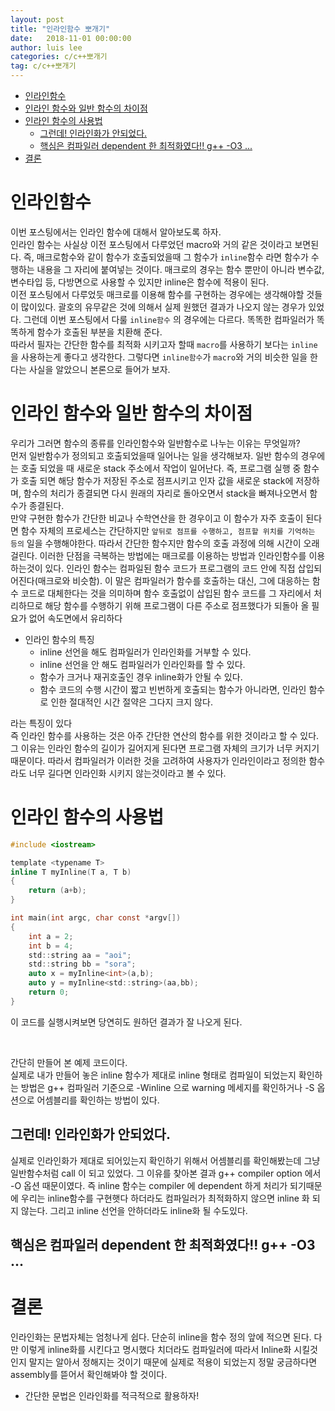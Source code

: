 ```yaml
---
layout: post
title: "인라인함수 뽀개기"
date:   2018-11-01 00:00:00
author: luis lee
categories: c/c++뽀개기
tag: c/c++뽀개기
---
```

<!-- TOC -->

- [인라인함수](#인라인함수)
- [인라인 함수와 일반 함수의 차이점](#인라인-함수와-일반-함수의-차이점)
- [인라인 함수의 사용법](#인라인-함수의-사용법)
    - [그런데! 인라인화가 안되었다.](#그런데-인라인화가-안되었다)
    - [핵심은 컴파일러 dependent 한 최적화였다!! g++ -O3 ...](#핵심은-컴파일러-dependent-한-최적화였다-g--o3-)
- [결론](#결론)

<!-- /TOC -->
# 인라인함수

이번 포스팅에서는 인라인 함수에 대해서 알아보도록 하자.<br/>
인라인 함수는 사실상 이전 포스팅에서 다루었던 macro와 거의 같은 것이라고 보면된다. 즉, 매크로함수와 같이 함수가 호출되었을때 그 함수가 `inline`함수 라면
함수가 수행하는 내용을 그 자리에 붙여넣는 것이다. 매크로의 경우는 함수 뿐만이 아니라 변수값, 변수타입 등, 다방면으로 사용할 수 있지만 inline은 함수에 적용이 된다.
<br/>
이전 포스팅에서 다루었듯 매크로를 이용해 함수를 구현하는 경우에는 생각해야할 것들이 많이있다. 괄호의 유무같은 것에 의해서 실제 원했던 결과가 나오지 않는 경우가 있었다.
그런데 이번 포스팅에서 다룰 `inline함수` 의 경우에는 다르다. 똑똑한 컴파일러가 똑똑하게 함수가 호출된 부분을 치환해 준다. <br/>
따라서 필자는 간단한 함수를 최적화 시키고자 할때 `macro`를 사용하기 보다는 `inline`을 사용하는게 좋다고 생각한다. 그렇다면 `inline함수`가 `macro`와 거의 비슷한 일을 한다는 사실을 알았으니 본론으로 들어가 보자.

# 인라인 함수와 일반 함수의 차이점
우리가 그러면 함수의 종류를 인라인함수와 일반함수로 나누는 이유는 무엇일까?
<br/> 먼저 일반함수가 정의되고 호출되었을때 일어나는 일을 생각해보자. 일반 함수의 경우에는 호출 되었을 때 새로운 stack 주소에서 작업이 일어난다. 즉, 프로그램 실행 중 함수가 호출 되면 해당 함수가 저장된 주소로 점프시키고 인자 값을 새로운 stack에 저장하며, 함수의 처리가 종결되면 다시 원래의 자리로 돌아오면서 stack을 빠져나오면서 함수가 종결된다. <br/>
만약 구현한 함수가 간단한 비교나 수학연산을 한 경우이고 이 함수가 자주 호출이 된다면 함수 자체의 프로세스는 간단하지만 `앞뒤로 점프를 수행하고, 점프할 위치를 기억하는 등의` 일을 수행해야한다. 따라서 간단한 함수지만 함수의 호출 과정에 의해 시간이 오래 걸린다.
이러한 단점을 극복하는 방법에는 매크로를 이용하는 방법과 인라인함수를 이용하는것이 있다.
인라인 함수는 컴파일된 함수 코드가 프로그램의 코드 안에 직접 삽입되어진다(매크로와 비슷함). 이 말은 컴파일러가 함수를 호출하는 대신, 그에 대응하는 함수 코드로 대체한다는 것을 의미하며 함수 호출없이 삽입된 함수 코드를 그 자리에서 처리하므로 해당 함수를 수행하기 위해 프로그램이 다른 주소로 점프했다가 되돌아 올 필요가 없어 속도면에서 유리하다

* 인라인 함수의 특징
    - inline 선언을 해도 컴파일러가 인라인화를 거부할 수 있다.
    - inline 선언을 안 해도 컴파일러가 인라인화를 할 수 있다.
    - 함수가 크거나 재귀호출인 경우 inline화가 안될 수 있다.
    - 함수 코드의 수행 시간이 짧고 빈번하게 호출되는 함수가 아니라면, 인라인 함수로 인한 절대적인 시간 절약은 그다지 크지 않다.
    
라는 특징이 있다
<br/>
즉 인라인 함수를 사용하는 것은 아주 간단한 연산의 함수를 위한 것이라고 할 수 있다. 그 이유는 인라인 함수의 길이가 길어지게 된다면 프로그램 자체의 크기가 너무 커지기 때문이다. 따라서 컴파일러가 이러한 것을 고려하여 사용자가 인라인이라고 정의한 함수라도 너무 길다면 인라인화 시키지 않는것이라고 볼 수 있다.

# 인라인 함수의 사용법
```c
#include <iostream>

template <typename T>
inline T myInline(T a, T b)
{
    return (a+b);
}

int main(int argc, char const *argv[])
{
    int a = 2;
    int b = 4;
    std::string aa = "aoi";
    std::string bb = "sora";
    auto x = myInline<int>(a,b);
    auto y = myInline<std::string>(aa,bb);
    return 0;
}
```
이 코드를 실행시켜보면 당연히도 원하던 결과가 잘 나오게 된다.

<br/>


간단히 만들어 본 예제 코드이다.
<br/>
실제로 내가 만들어 놓은 inline 함수가 제대로 inline 형태로 컴파일이 되었는지 확인하는 방법은 g++ 컴파일러 기준으로 -Winline 으로 warning 메세지를 확인하거나 -S 옵션으로 어셈블리를 확인하는 방법이 있다.

## 그런데! 인라인화가 안되었다.

실제로 인라인화가 제대로 되어있는지 확인하기 위해서 어셈블리를 확인해봤는데 그냥 일반함수처럼 call 이 되고 있었다. 그 이유를 찾아본 결과 g++ compiler option 에서 -O 옵션 때문이였다. 즉 inline 함수는 compiler 에 dependent 하게 처리가 되기때문에 우리는 inline함수를 구현햇다 하더라도 컴파일러가 최적화하지 않으면 inline 화 되지 않는다. 
그리고 inline 선언을 안하더라도 inline화 될 수도있다.
## 핵심은 컴파일러 dependent 한 최적화였다!! g++ -O3 ...

# 결론
인라인화는 문법자체는 엄청나게 쉽다. 단순히 inline을 함수 정의 앞에 적으면 된다. 다만 이렇게 inline화를 시킨다고 명시했다 치더라도 
컴파일러에 따라서 Inline화 시킬것인지 말지는 알아서 정해지는 것이기 때문에 실제로 적용이 되었는지 정말 궁금하다면 assembly를 뜯어서 확인해봐야 할 것이다.

* 간단한 문법은 인라인화를 적극적으로 활용하자!